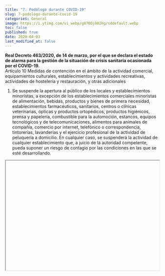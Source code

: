 ```yaml
---
title: "7. Podólogo durante COVID-19"
slug: 7-podologo-durante-covid-19
categories: General
image: https://i.ytimg.com/vi_webp/g870Oj902hg/sddefault.webp
toc: false
published: true
date: 2020-04-03
last_modified_at: false
---
```

>
  __Real Decreto 463/2020, de 14 de marzo, por el que se declara el estado de alarma para la gestión de la situación de crisis sanitaria ocasionada por el COVID-19.__  
  Artículo 10 Medidas de contención en el ámbito de la actividad comercial, equipamientos culturales, establecimientos y actividades recreativas, actividades de hostelería y restauración, y otras adicionales
  1. Se suspende la apertura al público de los locales y establecimientos minoristas, a excepción de los establecimientos comerciales minoristas de alimentación, bebidas, productos y bienes de primera necesidad, establecimientos farmacéuticos, sanitarios, centros o clínicas veterinarias, ópticas y productos ortopédicos, productos higiénicos, prensa y papelería, combustible para la automoción, estancos, equipos tecnológicos y de telecomunicaciones, alimentos para animales de compañía, comercio por internet, telefónico o correspondencia, tintorerías, lavanderías y el ejercicio profesional de la actividad de peluquería a domicilio. En cualquier caso, se suspenderá la actividad de cualquier establecimiento que, a juicio de la autoridad competente, pueda suponer un riesgo de contagio por las condiciones en las que se esté desarrollando.

<div class="img-thumbnail"><div class="embed-responsive embed-responsive-16by9 rounded-sm"><iframe class="embed-responsive-item" width="100%" height="360" data-src="https://www.youtube.com/embed/g870Oj902hg" allowfullscreen></iframe></div></div>
